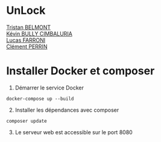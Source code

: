 # UnLock
[Tristan BELMONT](https://github.com/MaegIins)  
[Kévin BULLY CIMBALURIA](https://github.com/TheRealEureka)  
[Lucas FARRONI](https://github.com/lucasfarroni)  
[Clément PERRIN](https://github.com/Alfiov)  

# Installer Docker et composer

1. Démarrer le service Docker

```
docker-compose up --build
```

2. Installer les dépendances avec composer

```
composer update
```

3. Le serveur web est accessible sur le port 8080

